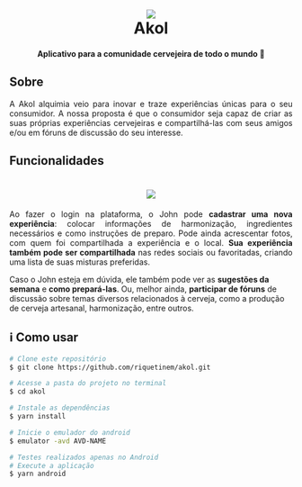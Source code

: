<h1 align="center">
    <img src="https://i.imgur.com/m6WxjbC.png">
    <br>
    Akol
</h1>

<h4 align="center">
    Aplicativo para a comunidade cervejeira de todo o mundo 🍻
</h4>

## Sobre

<p align="justify">A Akol alquimia veio para inovar e traze experiências únicas para o seu consumidor. A nossa proposta é que o consumidor seja capaz de criar as suas próprias experiências cervejeiras e compartilhá-las com seus amigos e/ou em fóruns de discussão do seu interesse.</p>

## Funcionalidades

<h1 align="center">
  <img  src="https://i.imgur.com/UrUtFV4.png">
</h1>
<p align="justify">Ao fazer o login na plataforma, o John pode <b>cadastrar uma nova experiência</b>: colocar informações de harmonização, ingredientes necessários e como instruções de preparo. Pode ainda acrescentar fotos, com quem foi compartilhada a experiência  e o local. <b>Sua experiência também pode ser compartilhada</b> nas redes sociais ou favoritadas, criando uma lista de suas misturas preferidas.

Caso o John esteja em dúvida, ele também pode ver as <b>sugestões da semana</b> e <b>como prepará-las</b>. Ou, melhor ainda, <b>participar de fóruns</b> de discussão sobre temas diversos relacionados à cerveja, como a produção de cerveja artesanal, harmonização, entre outros.</p>

## ℹ Como usar

```bash
# Clone este repositório
$ git clone https://github.com/riquetinem/akol.git

# Acesse a pasta do projeto no terminal
$ cd akol

# Instale as dependências
$ yarn install

# Inicie o emulador do android
$ emulator -avd AVD-NAME

# Testes realizados apenas no Android
# Execute a aplicação
$ yarn android
```
